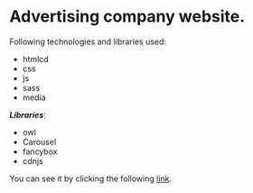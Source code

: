 # Advertising company website.  <br>
Following technologies and libraries used:

* htmlcd 
* css
* js 
* sass
* media <br>

***Libraries***:
* owl
* Carousel
* fancybox
* cdnjs

You can see it by clicking  the following   [link](https://github.com/Begaim-spec/advertisement.git).
